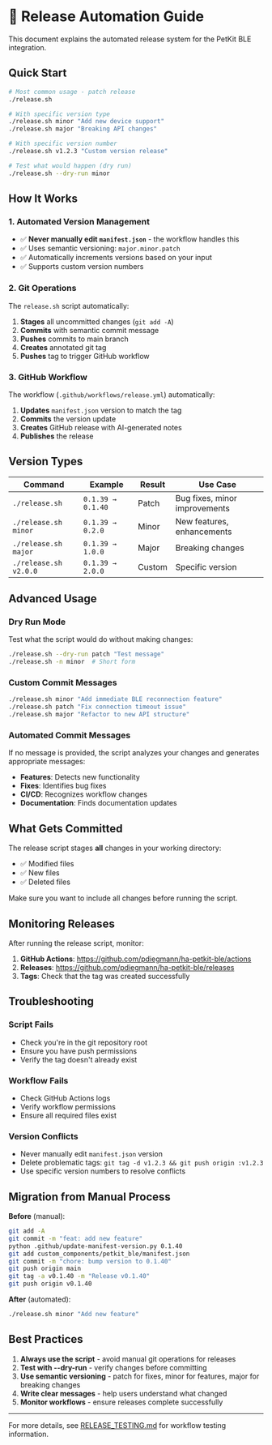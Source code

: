 # 🚀 Release Automation Guide

This document explains the automated release system for the PetKit BLE integration.

## Quick Start

```bash
# Most common usage - patch release
./release.sh

# With specific version type  
./release.sh minor "Add new device support"
./release.sh major "Breaking API changes"

# With specific version number
./release.sh v1.2.3 "Custom version release"

# Test what would happen (dry run)
./release.sh --dry-run minor
```

## How It Works

### 1. Automated Version Management
- ✅ **Never manually edit `manifest.json`** - the workflow handles this
- ✅ Uses semantic versioning: `major.minor.patch`
- ✅ Automatically increments versions based on your input
- ✅ Supports custom version numbers

### 2. Git Operations
The `release.sh` script automatically:
1. **Stages** all uncommitted changes (`git add -A`)
2. **Commits** with semantic commit message
3. **Pushes** commits to main branch
4. **Creates** annotated git tag
5. **Pushes** tag to trigger GitHub workflow

### 3. GitHub Workflow
The workflow (`.github/workflows/release.yml`) automatically:
1. **Updates** `manifest.json` version to match the tag
2. **Commits** the version update
3. **Creates** GitHub release with AI-generated notes
4. **Publishes** the release

## Version Types

| Command | Example | Result | Use Case |
|---------|---------|--------|----------|
| `./release.sh` | `0.1.39 → 0.1.40` | Patch | Bug fixes, minor improvements |
| `./release.sh minor` | `0.1.39 → 0.2.0` | Minor | New features, enhancements |
| `./release.sh major` | `0.1.39 → 1.0.0` | Major | Breaking changes |
| `./release.sh v2.0.0` | `0.1.39 → 2.0.0` | Custom | Specific version |

## Advanced Usage

### Dry Run Mode
Test what the script would do without making changes:

```bash
./release.sh --dry-run patch "Test message"
./release.sh -n minor  # Short form
```

### Custom Commit Messages
```bash
./release.sh minor "Add immediate BLE reconnection feature"
./release.sh patch "Fix connection timeout issue"
./release.sh major "Refactor to new API structure"
```

### Automated Commit Messages
If no message is provided, the script analyzes your changes and generates appropriate messages:

- **Features**: Detects new functionality
- **Fixes**: Identifies bug fixes
- **CI/CD**: Recognizes workflow changes
- **Documentation**: Finds documentation updates

## What Gets Committed

The release script stages **all** changes in your working directory:
- ✅ Modified files
- ✅ New files  
- ✅ Deleted files

Make sure you want to include all changes before running the script.

## Monitoring Releases

After running the release script, monitor:

1. **GitHub Actions**: https://github.com/pdiegmann/ha-petkit-ble/actions
2. **Releases**: https://github.com/pdiegmann/ha-petkit-ble/releases
3. **Tags**: Check that the tag was created successfully

## Troubleshooting

### Script Fails
- Check you're in the git repository root
- Ensure you have push permissions
- Verify the tag doesn't already exist

### Workflow Fails
- Check GitHub Actions logs
- Verify workflow permissions
- Ensure all required files exist

### Version Conflicts
- Never manually edit `manifest.json` version
- Delete problematic tags: `git tag -d v1.2.3 && git push origin :v1.2.3`
- Use specific version numbers to resolve conflicts

## Migration from Manual Process

**Before** (manual):
```bash
git add -A
git commit -m "feat: add new feature"  
python .github/update-manifest-version.py 0.1.40
git add custom_components/petkit_ble/manifest.json
git commit -m "chore: bump version to 0.1.40"
git push origin main
git tag -a v0.1.40 -m "Release v0.1.40"
git push origin v0.1.40
```

**After** (automated):
```bash
./release.sh minor "Add new feature"
```

## Best Practices

1. **Always use the script** - avoid manual git operations for releases
2. **Test with --dry-run** - verify changes before committing
3. **Use semantic versioning** - patch for fixes, minor for features, major for breaking changes
4. **Write clear messages** - help users understand what changed
5. **Monitor workflows** - ensure releases complete successfully

---

For more details, see [RELEASE_TESTING.md](.github/RELEASE_TESTING.md) for workflow testing information.